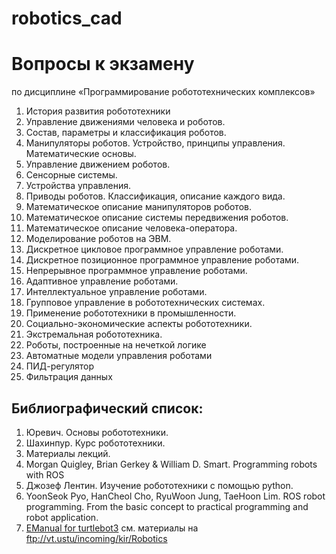 # robotics_cad
# Вопросы к экзамену
по дисциплине «Программирование робототехнических комплексов»

1.	История развития робототехники
2.	Управление движениями человека и роботов.
3.	Состав, параметры и классификация роботов.
4.	Манипуляторы роботов. Устройство, принципы управления. Математические основы.
5.	Управление движением роботов.
6.	Сенсорные системы.
7.	Устройства управления.
8.	Приводы роботов. Классификация, описание каждого вида.
9.	Математическое описание манипуляторов роботов.
10.	Математическое описание системы передвижения роботов.
11.	Математическое описание человека-оператора.
12.	Моделирование роботов на ЭВМ.
13.	Дискретное цикловое программное управление роботами.
14.	Дискретное позиционное программное управление роботами.
15.	Непрерывное программное управление роботами.
16.	Адаптивное управление роботами.
17.	Интеллектуальное управление роботами.
18.	Групповое управление в робототехнических системах.
19.	Применение робототехники в промышленности.
20.	Социально-экономические аспекты робототехники.
21.	Экстремальная робототехника.
22.	Роботы, построенные на нечеткой логике
23.	Автоматные модели управления роботами
24.	ПИД-регулятор
25.	Фильтрация данных

## Библиографический список:
1. Юревич. Основы робототехники.
2. Шахинпур. Курс робототехники.
3. Материалы лекций.
4. Morgan Quigley, Brian Gerkey & William D. Smart. Programming robots with ROS
5. Джозеф Лентин. Изучение робототехники с помощью python.
6. YoonSeok Pyo, HanCheol Cho, RyuWoon Jung, TaeHoon Lim. ROS robot programming. From the basic concept to practical programming and robot application.
7. [EManual for turtlebot3](http://emanual.robotis.com/docs/en/platform/turtlebot3/overview/)
см. материалы на ftp://vt.ustu/incoming/kir/Robotics
